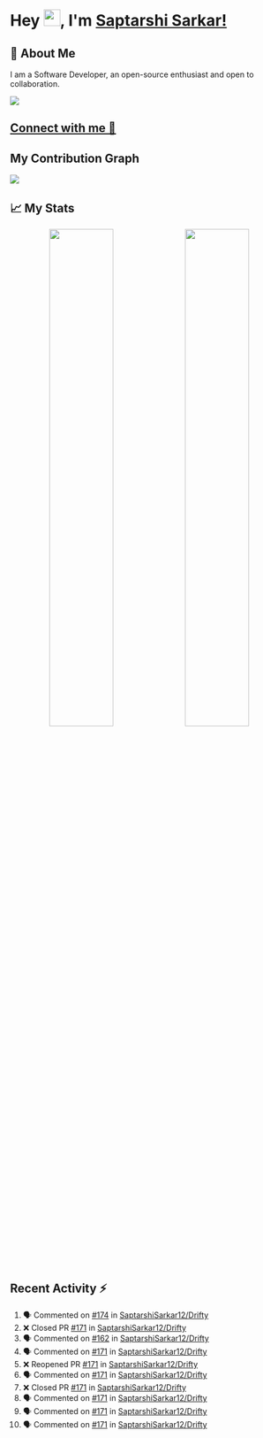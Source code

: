 # Hey <img src="https://github.com/TheDudeThatCode/TheDudeThatCode/blob/master/Assets/Hi.gif" width="30">, I'm [Saptarshi Sarkar!](https://bio.link/saptarshi) 

## 🚀 About Me
I am a Software Developer, an open-source enthusiast and open to collaboration.

![](https://visitor-badge.laobi.icu/badge?page_id=saptarshisarkar12.saptarshisarkar12)

## [Connect with me 💬](https://bio.link/saptarshi) 

## My Contribution Graph 
<img src="https://activity-graph.herokuapp.com/graph?username=SaptarshiSarkar12&bg_color=0f2d3d&color=1cadfb&line=1cadfb&point=1cadfb&area=true&hide_border=true">

## 📈 My Stats
<p align="center">	
  <img width="48%" src="https://github-readme-stats.vercel.app/api?username=saptarshisarkar12&show_icons=true&theme=tokyonight" />
  <img width="48%" src="https://github-readme-streak-stats.herokuapp.com/?user=saptarshisarkar12&theme=tokyonight" />
</p>

## Recent Activity :zap:
<!--START_SECTION:activity-->
1. 🗣 Commented on [#174](https://github.com/SaptarshiSarkar12/Drifty/issues/174) in [SaptarshiSarkar12/Drifty](https://github.com/SaptarshiSarkar12/Drifty)
2. ❌ Closed PR [#171](https://github.com/SaptarshiSarkar12/Drifty/pull/171) in [SaptarshiSarkar12/Drifty](https://github.com/SaptarshiSarkar12/Drifty)
3. 🗣 Commented on [#162](https://github.com/SaptarshiSarkar12/Drifty/issues/162) in [SaptarshiSarkar12/Drifty](https://github.com/SaptarshiSarkar12/Drifty)
4. 🗣 Commented on [#171](https://github.com/SaptarshiSarkar12/Drifty/issues/171) in [SaptarshiSarkar12/Drifty](https://github.com/SaptarshiSarkar12/Drifty)
5. ❌ Reopened PR [#171](https://github.com/SaptarshiSarkar12/Drifty/pull/171) in [SaptarshiSarkar12/Drifty](https://github.com/SaptarshiSarkar12/Drifty)
6. 🗣 Commented on [#171](https://github.com/SaptarshiSarkar12/Drifty/issues/171) in [SaptarshiSarkar12/Drifty](https://github.com/SaptarshiSarkar12/Drifty)
7. ❌ Closed PR [#171](https://github.com/SaptarshiSarkar12/Drifty/pull/171) in [SaptarshiSarkar12/Drifty](https://github.com/SaptarshiSarkar12/Drifty)
8. 🗣 Commented on [#171](https://github.com/SaptarshiSarkar12/Drifty/issues/171) in [SaptarshiSarkar12/Drifty](https://github.com/SaptarshiSarkar12/Drifty)
9. 🗣 Commented on [#171](https://github.com/SaptarshiSarkar12/Drifty/issues/171) in [SaptarshiSarkar12/Drifty](https://github.com/SaptarshiSarkar12/Drifty)
10. 🗣 Commented on [#171](https://github.com/SaptarshiSarkar12/Drifty/issues/171) in [SaptarshiSarkar12/Drifty](https://github.com/SaptarshiSarkar12/Drifty)
<!--END_SECTION:activity-->

